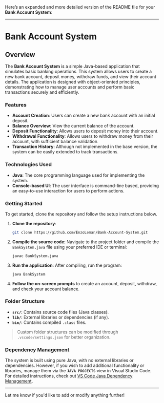 Here’s an expanded and more detailed version of the README file for your **Bank Account System**:

---

# Bank Account System

## Overview

The **Bank Account System** is a simple Java-based application that simulates basic banking operations. This system allows users to create a new bank account, deposit money, withdraw funds, and view their account details. The application is designed with object-oriented principles, demonstrating how to manage user accounts and perform basic transactions securely and efficiently.

### Features
- **Account Creation**: Users can create a new bank account with an initial deposit.
- **Balance Overview**: View the current balance of the account.
- **Deposit Functionality**: Allows users to deposit money into their account.
- **Withdrawal Functionality**: Allows users to withdraw money from their account, with sufficient balance validation.
- **Transaction History**: Although not implemented in the base version, the system can be easily extended to track transactions.

### Technologies Used
- **Java**: The core programming language used for implementing the system.
- **Console-based UI**: The user interface is command-line based, providing an easy-to-use interaction for users to perform actions.

### Getting Started

To get started, clone the repository and follow the setup instructions below.

1. **Clone the repository**:
   ```bash
   git clone https://github.com/EnzoLeman/Bank-Account-System.git
   ```

2. **Compile the source code**:
   Navigate to the project folder and compile the `BankSystem.java` file using your preferred IDE or terminal:
   ```bash
   javac BankSystem.java
   ```

3. **Run the application**:
   After compiling, run the program:
   ```bash
   java BankSystem
   ```

4. **Follow the on-screen prompts** to create an account, deposit, withdraw, and check your account balance.

### Folder Structure
- **`src/`**: Contains source code files (Java classes).
- **`lib/`**: External libraries or dependencies (if any).
- **`bin/`**: Contains compiled `.class` files.

> Custom folder structures can be modified through `.vscode/settings.json` for better organization.

### Dependency Management
The system is built using pure Java, with no external libraries or dependencies. However, if you wish to add additional functionality or libraries, manage them via the **`JAVA PROJECTS`** view in Visual Studio Code. For detailed instructions, check out [VS Code Java Dependency Management](https://github.com/microsoft/vscode-java-dependency#manage-dependencies).

---

Let me know if you'd like to add or modify anything further!
